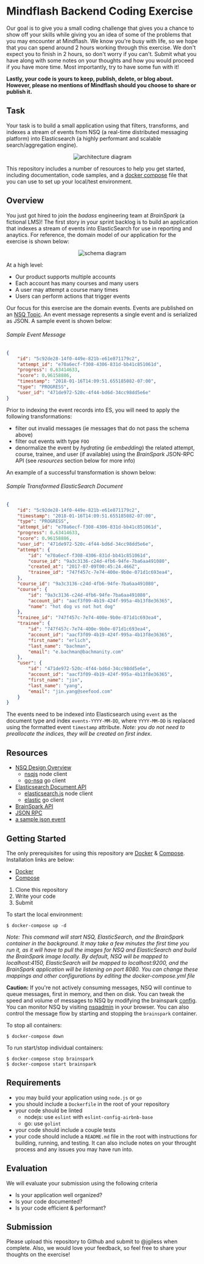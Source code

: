 # Mindflash Backend Coding Exercise
Our goal is to give you a small coding challenge that gives you a chance to show off your skills while giving you an idea of some of the problems that you may encounter at Mindflash. We know you're busy with life, so we hope that you can spend around 2 hours working through this exercise. We don't expect you to finish in 2 hours, so don't worry if you can't. Submit what you have along with some notes on your thoughts and how you would proceed if you have more time. Most importantly, try to have some fun with it!

**Lastly, your code is yours to keep, publish, delete, or blog about. However, please no mentions of Mindflash should you choose to share or publish it.**

## Task
Your task is to build a small application using that filters, transforms, and indexes a stream of events from NSQ (a real-time distributed messaging platform) into Elasticsearch (a highly performant and scalable search/aggregation engine).

<p align="center">
<img src="./architecture.png" align="center" alt="architecture diagram" />
</p>

This repository includes a number of resources to help you get started, including documentation, code samples, and a [docker compose](https://docs.docker.com/compose/overview/) file that you can use to set up your local/test environment.

## Overview
You just got hired to join the *badass* engineering team at *BrainSpark* (a fictional LMS)! The first story in your sprint backlog is to build an application that indexes a stream of events into ElasticSearch for use in reporting and anaytics. For reference, the domain model of our application for the exercise is shown below:

<p align="center">
<img src="./schema.png" align="center" alt="schema diagram" />
</p>

At a high level:
- Our product supports multiple accounts
- Each account has many courses and many users
- A user may attempt a course many times
- Users can perform actions that trigger events

Our focus for this exercise are the domain events. Events are published on an [NSQ Topic](http://nsq.io). An event message represents a single event and is serialized as JSON. A sample event is shown below: 

###### Sample Event Message
```json
{
    "id": "5c92de28-14f0-449e-821b-e61e871179c2",
    "attempt_id": "e70a6ecf-f308-4306-831d-bb41c851061d",
    "progress": 0.63414633,
    "score": 0.96158886,
    "timestamp": "2018-01-16T14:09:51.655185082-07:00",
    "type": "PROGRESS",
    "user_id": "471de972-520c-4f44-bd6d-34cc98dd5e6e"
}
```

Prior to indexing the event records into ES, you will need to apply the following transformations:
- filter out invalid messages (ie messages that do not pass the schema above)
- filter out events with type `FOO`
- denormalize the event by *hydrating* (ie *embedding*) the related attempt, course, trainee, and user (if available) using the *BrainSpark* JSON-RPC API (see *resources* section below for more info)

An example of a successful transformation is shown below:

###### Sample Transformed ElasticSearch Document
```json
{
    "id": "5c92de28-14f0-449e-821b-e61e871179c2",
    "timestamp": "2018-01-16T14:09:51.655185082-07:00",
    "type": "PROGRESS",
    "attempt_id": "e70a6ecf-f308-4306-831d-bb41c851061d",
    "progress": 0.63414633,
    "score": 0.96158886,
    "user_id": "471de972-520c-4f44-bd6d-34cc98dd5e6e",
    "attempt": {
        "id": "e70a6ecf-f308-4306-831d-bb41c851061d",
        "course_id": "9a3c3136-c24d-4fb6-94fe-7ba6aa491080",
        "created_at": "2017-07-09T00:45:24.466Z",
        "trainee_id": "747f457c-7e74-400e-9b0e-071d1c693ea4",
    },
    "course_id": "9a3c3136-c24d-4fb6-94fe-7ba6aa491080",
    "course": {
        "id": "9a3c3136-c24d-4fb6-94fe-7ba6aa491080",
        "account_id": "aacf3f09-4b19-424f-995a-4b13f8e36365",
        "name": "hot dog vs not hot dog"
    },
    "trainee_id": "747f457c-7e74-400e-9b0e-071d1c693ea4",
    "trainee": {
        "id": "747f457c-7e74-400e-9b0e-071d1c693ea4",
        "account_id": "aacf3f09-4b19-424f-995a-4b13f8e36365",
        "first_name": "erlich",
        "last_name": "bachman",
        "email": "e.bachman@bachmanity.com"
    },
    "user": {
        "id": "471de972-520c-4f44-bd6d-34cc98dd5e6e",
        "account_id": "aacf3f09-4b19-424f-995a-4b13f8e36365",
        "first_name": "jin",
        "last_name": "yang",
        "email": "jin.yang@seefood.com"
    }
}
```

The events need to be indexed into Elasticsearch using `event` as the document type and index `events-YYYY-MM-DD`, where `YYYY-MM-DD` is replaced using the formatted event `timestamp` attribute. *Note: you do not need to preallocate the indices, they will be created on first index*. 

## Resources

- [NSQ Design Overview](http://nsq.io/overview/design.html)
    - [nsqjs](https://github.com/dudleycarr/nsqjs) node client
    - [go-nsq](https://github.com/nsqio/go-nsq) go client
- [Elasticsearch Document API](https://www.elastic.co/guide/en/elasticsearch/reference/5.5/docs.html)
    - [elasticsearch.js](https://www.elastic.co/guide/en/elasticsearch/client/javascript-api/current/index.html) node client
    - [elastic](https://github.com/olivere/elastic) go client
- [BrainSpark API](./docs/README.md)
- [JSON RPC](http://www.jsonrpc.org/specification)
- [a sample json event](./docs/sample-event.json)

## Getting Started
The only prerequisites for using this repository are [Docker](https://www.docker.com/what-container) & [Compose](https://docs.docker.com/compose/overview/). Installation links are below:
- [Docker](https://store.docker.com/search?type=edition&offering=community)
- [Compose](https://docs.docker.com/compose/install/)

1. Clone this repository
2. Write your code
3. Submit

To start the local environment:
```shell
$ docker-compose up -d

```
*Note: This command will start NSQ, ElasticSearch, and the BrainSpark container in the background. It may take a few minutes the first time you run it, as it will have to pull the images for NSQ and ElasticSearch and build the BrainSpark image locally. By default, NSQ will be mapped to localhost:4150, ElasticSearch will be mapped to localhost:9200, and the BrainSpark application will be listening on port 8080. You can change these mappings and other configurations by editing the docker-compose.yml file*

**Caution:** If you're not actively consuming messages, NSQ will continue to queue messages, first in memory, and then on disk. You can tweak the speed and volume of messages to NSQ by modifying the brainspark [config](./brainspark/config.yml). You can monitor NSQ by visiting [nsqadmin](http://localhost:4171) in your browser. You can also control the message flow by starting and stopping the `brainspark` container.

To stop all containers:
```shell
$ docker-compose down
```

To run start/stop individual containers:
```shell
$ docker-compose stop brainspark
$ docker-compose start brainspark
```

## Requirements
- you may build your application using `node.js` or `go`
- you should include a `Dockerfile` in the root of your repository
- your code should be linted
    - nodejs: use `eslint` with `eslint-config-airbnb-base`
    - go: use `golint`
- your code should include a couple tests
- your code should include a `README.md` file in the root with instructions for building, running, and testing. It can also include notes on your throught process and any issues you may have run into.

## Evaluation
We will evaluate your submission using the following criteria
- Is your application well organized?
- Is your code documented?
- Is your code efficient & performant?

## Submission
Please upload this repository to Github and submit to @jgiless when complete. Also, we would love your feedback, so feel free to share your thoughts on the exercise!